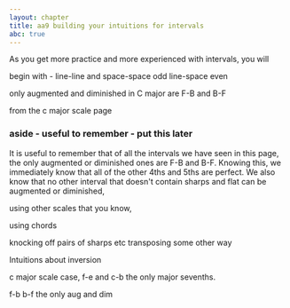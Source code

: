 ```yaml
---
layout: chapter
title: aa9 building your intuitions for intervals 
abc: true
---
```


As you get more practice and more experienced with intervals, you will 




begin with - line-line and space-space odd
line-space even

only augmented and diminished in C major are F-B and B-F






from the c major scale page

<h3>
    aside - useful to remember - put this later
</h3>
<p>
    It is useful to remember that of all the intervals we have seen in this page, the only augmented or diminished ones are F-B and B-F. Knowing this, we immediately know that all of the other 4ths and 5ths are perfect. We also know that no other interval that doesn't contain sharps and flat can be augmented or diminished, 
</p>




using other scales that you know, 

using chords


knocking off pairs of sharps etc
transposing some other way



Intuitions about inversion

c major scale case, 
f-e and c-b the only major sevenths. 

f-b b-f the only aug and dim


